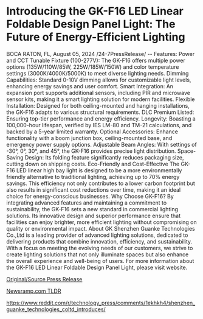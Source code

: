 # Introducing the GK-F16 LED Linear Foldable Design Panel Light: The Future of Energy-Efficient Lighting

BOCA RATON, FL, August 05, 2024 /24-7PressRelease/ --   Features:  Power and CCT Tunable Fixture (100-277V): The GK-F16 offers multiple power options (135W/110W/85W, 225W/185W/150W) and color temperature settings (3000K/4000K/5000K) to meet diverse lighting needs. Dimming Capabilities: Standard 0-10V dimming allows for customizable light levels, enhancing energy savings and user comfort. Smart Integration: An expansion port supports additional sensors, including PIR and microwave sensor kits, making it a smart lighting solution for modern facilities. Flexible Installation: Designed for both ceiling-mounted and hanging installations, the GK-F16 adapts to various structural requirements. DLC Premium Listed: Ensuring top-tier performance and energy efficiency. Longevity: Boasting a 100,000-hour lifespan, verified by IES LM-80 and TM-21 calculations, and backed by a 5-year limited warranty. Optional Accessories: Enhance functionality with a boom junction box, ceiling-mounted base, and emergency power supply options. Adjustable Beam Angles: With settings of -30°, 0°, 30°, and 45°, the GK-F16 provides precise light distribution. Space-Saving Design: Its folding feature significantly reduces packaging size, cutting down on shipping costs. Eco-Friendly and Cost-Effective  The GK-F16 LED linear high bay light is designed to be a more environmentally friendly alternative to traditional lighting, achieving up to 70% energy savings. This efficiency not only contributes to a lower carbon footprint but also results in significant cost reductions over time, making it an ideal choice for energy-conscious businesses.  Why Choose GK-F16?  By integrating advanced features and maintaining a commitment to sustainability, the GK-F16 sets a new standard in commercial lighting solutions. Its innovative design and superior performance ensure that facilities can enjoy brighter, more efficient lighting without compromising on quality or environmental impact.  About GK  Shenzhen Guanke Technologies Co.,Ltd is a leading provider of advanced lighting solutions, dedicated to delivering products that combine innovation, efficiency, and sustainability. With a focus on meeting the evolving needs of our customers, we strive to create lighting solutions that not only illuminate spaces but also enhance the overall experience and well-being of users.  For more information about the GK-F16 LED Linear Foldable Design Panel Light, please visit website. 

[Original/Source Press Release](https://www.24-7pressrelease.com/press-release/513124/introducing-the-gk-f16-led-linear-foldable-design-panel-light-the-future-of-energy-efficient-lighting)
                    

[Newsramp.com TLDR](None) 

https://www.reddit.com/r/technology_press/comments/1ekhkh4/shenzhen_guanke_technologies_coltd_introduces/